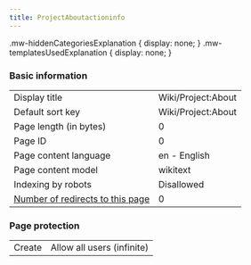 ```yaml
---
title: ProjectAboutactioninfo
---
```

.mw-hiddenCategoriesExplanation { display: none; }
.mw-templatesUsedExplanation { display: none; }
### Basic information




|  |  |
| --- | --- |
| Display title | Wiki/Project:About |
| Default sort key | Wiki/Project:About |
| Page length (in bytes) | 0 |
| Page ID | 0 |
| Page content language | en - English |
| Page content model | wikitext |
| Indexing by robots | Disallowed |
| [Number of redirects to this page](index.php?title=Special:WhatLinksHere/Wiki/Project:About&hidelinks=1&hidetrans=1 "Special:WhatLinksHere/Wiki/Project:About") | 0 |


### Page protection




|  |  |
| --- | --- |
| Create | Allow all users (infinite) |


 
